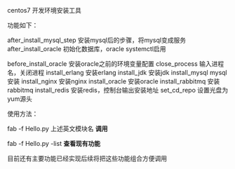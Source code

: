 centos7 开发环境安装工具

功能如下：

after_install_mysql_step  安装mysql后的步骤，将mysql变成服务
after_install_oracle      初始化数据库，oracle systemctl启用

before_install_oracle     安装oracle之前的环境变量配置
close_process             输入进程名，关闭进程
install_erlang            安装erlang
install_jdk               安装jdk
install_mysql             mysql 安装
install_nginx             安装nginx
install_oracle            安装oracle
install_rabbitmq          安装rabbitmq
install_redis             安装redis，控制台输出安装地址
set_cd_repo               设置光盘为yum源头



使用方法：

fab -f Hello.py 上述英文模块名 **调用**

fab -f Hello.py -list **查看现有功能**



目前还有主要功能已经实现后续将把这些功能组合方便调用